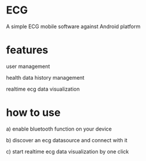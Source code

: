 ECG
===

A simple ECG mobile software against Android platform


features
========

user management

health data history management

realtime ecg data visualization


how to use
==========
a) enable bluetooth function on your device

b) discover an ecg datasource and connect with it

c) start realtime ecg data visualization by one click

